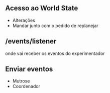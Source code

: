 ## Acesso ao World State
- Alterações
- Mandar junto com o pedido de replanejar
## /events/listener
onde vai receber os eventos do experimentador
## Enviar eventos
- Mutrose
- Coordenador

